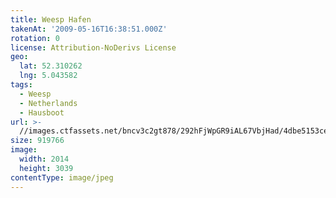 ```yaml
---
title: Weesp Hafen
takenAt: '2009-05-16T16:38:51.000Z'
rotation: 0
license: Attribution-NoDerivs License
geo:
  lat: 52.310262
  lng: 5.043582
tags:
  - Weesp
  - Netherlands
  - Hausboot
url: >-
  //images.ctfassets.net/bncv3c2gt878/292hFjWpGR9iAL67VbjHad/4dbe5153cec9d38fadbaf38fc416b521/weesp-hafen_4356598876_o
size: 919766
image:
  width: 2014
  height: 3039
contentType: image/jpeg
---
```


